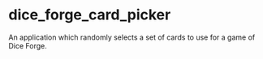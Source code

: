 # dice_forge_card_picker

An application which randomly selects a set of cards to use for a game of Dice Forge.
